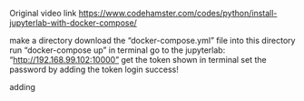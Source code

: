 Original video link https://www.codehamster.com/codes/python/install-jupyterlab-with-docker-compose/

make a directory
download the “docker-compose.yml” file into this directory
run “docker-compose up” in terminal
go to the jupyterlab: “http://192.168.99.102:10000”
get the token shown in terminal
set the password by adding the token
login success!

adding